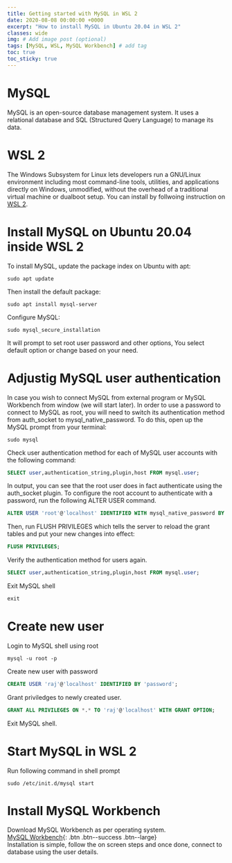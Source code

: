 ```yaml
---
title: Getting started with MySQL in WSL 2
date: 2020-08-08 00:00:00 +0000
excerpt: "How to install MySQL in Ubuntu 20.04 in WSL 2"
classes: wide
img: # Add image post (optional)
tags: [MySQL, WSL, MySQL Workbench] # add tag
toc: true
toc_sticky: true
---
```

# MySQL
MySQL is an open-source database management system. It uses a relational database and SQL (Structured Query Language) to manage its data.

# WSL 2
The Windows Subsystem for Linux lets developers run a GNU/Linux environment including most command-line tools, utilities, and applications directly on Windows, unmodified, without the overhead of a traditional virtual machine or dualboot setup.
You can install by follwoing instruction on [WSL 2](https://docs.microsoft.com/en-us/windows/wsl/install-win10#update-to-wsl-2).

# Install MySQL on Ubuntu 20.04 inside WSL 2
To install MySQL, update the package index on Ubuntu with apt:
```shell
sudo apt update
```
Then install the default package:
```shell
sudo apt install mysql-server
```
Configure MySQL:
```
sudo mysql_secure_installation
```
It will prompt to set root user password and other options, You select default option or change based on your need.

# Adjustig MySQL user authentication
In case you wish to connect MySQL from external program or MySQL Workbench from window (we will start later). In order to use a password to connect to MySQL as root, you will need to switch its authentication method from auth_socket to mysql_native_password. To do this, open up the MySQL prompt from your terminal:
```shell
sudo mysql
```
Check user authentication method for each of MySQL user accounts with the following command:
```sql
SELECT user,authentication_string,plugin,host FROM mysql.user;
```
In output, you can see that the root user does in fact authenticate using the auth_socket plugin. 
To configure the root account to authenticate with a password, run the following ALTER USER command.  
```sql
ALTER USER 'root'@'localhost' IDENTIFIED WITH mysql_native_password BY 'password';
```
Then, run FLUSH PRIVILEGES which tells the server to reload the grant tables and put your new changes into effect:
```sql
FLUSH PRIVILEGES;
```
Verify the authentication method for users again.
```sql
SELECT user,authentication_string,plugin,host FROM mysql.user;
```
Exit MySQL shell
```sql
exit
```

# Create new user
Login to MySQL shell using root
```shell
mysql -u root -p
```
Create new user with password
```sql
CREATE USER 'raj'@'localhost' IDENTIFIED BY 'password';
```
Grant priviledges to newly created user.
```sql
GRANT ALL PRIVILEGES ON *.* TO 'raj'@'localhost' WITH GRANT OPTION;
```
Exit MySQL shell.

# Start MySQL in WSL 2
Run following command in shell prompt
```shell
sudo /etc/init.d/mysql start
```

# Install MySQL Workbench
Download MySQL Workbench as per operating system.  
[MySQL Workbench](https://dev.mysql.com/downloads/workbench/){: .btn .btn--success .btn--large}  
Installation is simple, follow the on screen steps and once done, connect to database using the user details.